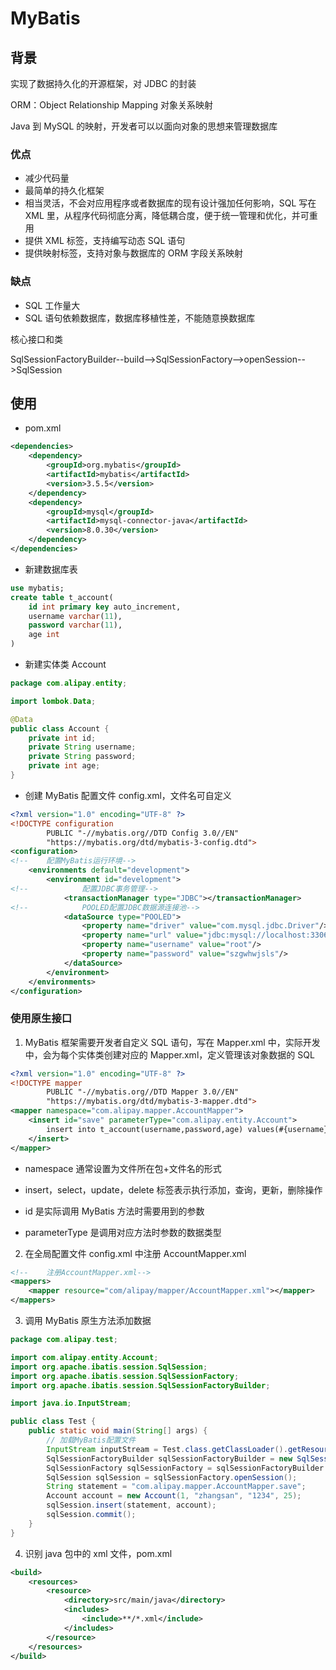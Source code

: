 # MyBatis

## 背景

实现了数据持久化的开源框架，对 JDBC 的封装

ORM：Object Relationship Mapping 对象关系映射

Java 到 MySQL 的映射，开发者可以以面向对象的思想来管理数据库

### 优点

- 减少代码量
- 最简单的持久化框架
- 相当灵活，不会对应用程序或者数据库的现有设计强加任何影响，SQL 写在 XML 里，从程序代码彻底分离，降低耦合度，便于统一管理和优化，并可重用
- 提供 XML 标签，支持编写动态 SQL 语句
- 提供映射标签，支持对象与数据库的 ORM 字段关系映射

### 缺点

- SQL 工作量大
- SQL 语句依赖数据库，数据库移植性差，不能随意换数据库

核心接口和类

SqlSessionFactoryBuilder--build-->SqlSessionFactory-->openSession-->SqlSession

## 使用

- pom.xml

```xml
<dependencies>
    <dependency>
        <groupId>org.mybatis</groupId>
        <artifactId>mybatis</artifactId>
        <version>3.5.5</version>
    </dependency>
    <dependency>
        <groupId>mysql</groupId>
        <artifactId>mysql-connector-java</artifactId>
        <version>8.0.30</version>
    </dependency>
</dependencies>
```

- 新建数据库表

```sql
use mybatis;
create table t_account(
    id int primary key auto_increment,
    username varchar(11),
    password varchar(11),
    age int
)
```

- 新建实体类 Account

```java
package com.alipay.entity;

import lombok.Data;

@Data
public class Account {
    private int id;
    private String username;
    private String password;
    private int age;
}
```

- 创建 MyBatis 配置文件 config.xml，文件名可自定义

```xml
<?xml version="1.0" encoding="UTF-8" ?>
<!DOCTYPE configuration
        PUBLIC "-//mybatis.org//DTD Config 3.0//EN"
        "https://mybatis.org/dtd/mybatis-3-config.dtd">
<configuration>
<!--    配置MyBatis运行环境-->
    <environments default="development">
        <environment id="development">
<!--            配置JDBC事务管理-->
            <transactionManager type="JDBC"></transactionManager>
<!--            POOLED配置JDBC数据源连接池-->
            <dataSource type="POOLED">
                <property name="driver" value="com.mysql.jdbc.Driver"/>
                <property name="url" value="jdbc:mysql://localhost:3306/mybatis?useUnicode=true&amp;characterEncoding=UTF-8"/>
                <property name="username" value="root"/>
                <property name="password" value="szgwhwjsls"/>
            </dataSource>
        </environment>
    </environments>
</configuration>
```

### 使用原生接口

1. MyBatis 框架需要开发者自定义 SQL 语句，写在 Mapper.xml 中，实际开发中，会为每个实体类创建对应的 Mapper.xml，定义管理该对象数据的 SQL

```xml
<?xml version="1.0" encoding="UTF-8" ?>
<!DOCTYPE mapper
        PUBLIC "-//mybatis.org//DTD Mapper 3.0//EN"
        "https://mybatis.org/dtd/mybatis-3-mapper.dtd">
<mapper namespace="com.alipay.mapper.AccountMapper">
    <insert id="save" parameterType="com.alipay.entity.Account">
        insert into t_account(username,password,age) values(#{username},#{password},#{age})
    </insert>
</mapper>
```

- namespace 通常设置为文件所在包+文件名的形式

- insert，select，update，delete 标签表示执行添加，查询，更新，删除操作
- id 是实际调用 MyBatis 方法时需要用到的参数
- parameterType 是调用对应方法时参数的数据类型

2. 在全局配置文件 config.xml 中注册 AccountMapper.xml

```xml
<!--    注册AccountMapper.xml-->
<mappers>
    <mapper resource="com/alipay/mapper/AccountMapper.xml"></mapper>
</mappers>
```

3. 调用 MyBatis 原生方法添加数据

```java
package com.alipay.test;

import com.alipay.entity.Account;
import org.apache.ibatis.session.SqlSession;
import org.apache.ibatis.session.SqlSessionFactory;
import org.apache.ibatis.session.SqlSessionFactoryBuilder;

import java.io.InputStream;

public class Test {
    public static void main(String[] args) {
        // 加载MyBatis配置文件
        InputStream inputStream = Test.class.getClassLoader().getResourceAsStream("config.xml");
        SqlSessionFactoryBuilder sqlSessionFactoryBuilder = new SqlSessionFactoryBuilder();
        SqlSessionFactory sqlSessionFactory = sqlSessionFactoryBuilder.build(inputStream);
        SqlSession sqlSession = sqlSessionFactory.openSession();
        String statement = "com.alipay.mapper.AccountMapper.save";
        Account account = new Account(1, "zhangsan", "1234", 25);
        sqlSession.insert(statement, account);
        sqlSession.commit();
    }
}
```

4. 识别 java 包中的 xml 文件，pom.xml

```xml
<build>
    <resources>
        <resource>
            <directory>src/main/java</directory>
            <includes>
                <include>**/*.xml</include>
            </includes>
        </resource>
    </resources>
</build>
```

